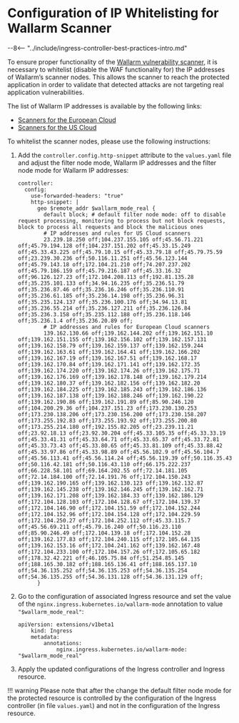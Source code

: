 # Configuration of IP Whitelisting for Wallarm Scanner

--8<-- "../include/ingress-controller-best-practices-intro.md"

To ensure proper functionality of the [Wallarm vulnerability scanner](../../../../user-guides/scanner/intro.md), it is necessary to whitelist (disable the WAF functionality for) the IP addresses of Wallarm’s scanner nodes. This allows the scanner to reach the protected application in order to validate that detected attacks are not targeting real application vulnerabilities.

The list of Wallarm IP addresses is available by the following links:

* [Scanners for the European Cloud](../../../scanner-address-en.md)
* [Scanners for the US Cloud](../../../scanner-address-us-en.md)

To whitelist the scanner nodes, please use the following instructions:

1. Add the `controller.config.http-snippet` attribute to the `values.yaml` file and adjust the filter node mode, Wallarm IP addresses and the filter node mode for Wallarm IP addresses:
    ```
    controller:
      config:
        use-forwarded-headers: "true"
        http-snippet: |
          geo $remote_addr $wallarm_mode_real {
            default block; # default filter node mode: off to disable request processing, monitoring to process but not block requests, block to process all requests and block the malicious ones
            # IP addresses and rules for US Cloud scanners
            23.239.18.250 off;104.237.155.105 off;45.56.71.221 off;45.79.194.128 off;104.237.151.202 off;45.33.15.249 off;45.33.43.225 off;45.79.10.15 off;45.33.79.18 off;45.79.75.59 off;23.239.30.236 off;50.116.11.251 off;45.56.123.144 off;45.79.143.18 off;172.104.21.210 off;74.207.237.202 off;45.79.186.159 off;45.79.216.187 off;45.33.16.32 off;96.126.127.23 off;172.104.208.113 off;192.81.135.28 off;35.235.101.133 off;34.94.16.235 off;35.236.51.79 off;35.236.87.46 off;35.236.16.246 off;35.236.110.91 off;35.236.61.185 off;35.236.14.198 off;35.236.96.31 off;35.235.124.137 off;35.236.100.176 off;34.94.13.81 off;35.236.55.214 off;35.236.127.211 off;35.236.126.84 off;35.236.3.158 off;35.235.112.188 off;35.236.118.146 off;35.236.1.4 off;35.236.20.89 off;
            # IP addresses and rules for European Cloud scanners
            139.162.130.66 off;139.162.144.202 off;139.162.151.10 off;139.162.151.155 off;139.162.156.102 off;139.162.157.131 off;139.162.158.79 off;139.162.159.137 off;139.162.159.244 off;139.162.163.61 off;139.162.164.41 off;139.162.166.202 off;139.162.167.19 off;139.162.167.51 off;139.162.168.17 off;139.162.170.84 off;139.162.171.141 off;139.162.172.35 off;139.162.174.220 off;139.162.174.26 off;139.162.175.71 off;139.162.176.169 off;139.162.178.148 off;139.162.179.214 off;139.162.180.37 off;139.162.182.156 off;139.162.182.20 off;139.162.184.225 off;139.162.185.243 off;139.162.186.136 off;139.162.187.138 off;139.162.188.246 off;139.162.190.22 off;139.162.190.86 off;139.162.191.89 off;85.90.246.120 off;104.200.29.36 off;104.237.151.23 off;173.230.130.253 off;173.230.138.206 off;173.230.156.200 off;173.230.158.207 off;173.255.192.83 off;173.255.193.92 off;173.255.200.80 off;173.255.214.180 off;192.155.82.205 off;23.239.11.21 off;23.92.18.13 off;23.92.30.204 off;45.33.105.35 off;45.33.33.19 off;45.33.41.31 off;45.33.64.71 off;45.33.65.37 off;45.33.72.81 off;45.33.73.43 off;45.33.80.65 off;45.33.81.109 off;45.33.88.42 off;45.33.97.86 off;45.33.98.89 off;45.56.102.9 off;45.56.104.7 off;45.56.113.41 off;45.56.114.24 off;45.56.119.39 off;50.116.35.43 off;50.116.42.181 off;50.116.43.110 off;66.175.222.237 off;66.228.58.101 off;69.164.202.55 off;72.14.181.105 off;72.14.184.100 off;72.14.191.76 off;172.104.150.243 off;139.162.190.165 off;139.162.130.123 off;139.162.132.87 off;139.162.145.238 off;139.162.146.245 off;139.162.162.71 off;139.162.171.208 off;139.162.184.33 off;139.162.186.129 off;172.104.128.103 off;172.104.128.67 off;172.104.139.37 off;172.104.146.90 off;172.104.151.59 off;172.104.152.244 off;172.104.152.96 off;172.104.154.128 off;172.104.229.59 off;172.104.250.27 off;172.104.252.112 off;45.33.115.7 off;45.56.69.211 off;45.79.16.240 off;50.116.23.110 off;85.90.246.49 off;172.104.139.18 off;172.104.152.28 off;139.162.177.83 off;172.104.240.115 off;172.105.64.135 off;139.162.153.16 off;172.104.241.162 off;139.162.167.48 off;172.104.233.100 off;172.104.157.26 off;172.105.65.182 off;178.32.42.221 off;46.105.75.84 off;51.254.85.145 off;188.165.30.182 off;188.165.136.41 off;188.165.137.10 off;54.36.135.252 off;54.36.135.253 off;54.36.135.254 off;54.36.135.255 off;54.36.131.128 off;54.36.131.129 off;
          }
    ```
2. Go to the configuration of associated Ingress resource and set the value of the `nginx.ingress.kubernetes.io/wallarm-mode` annotation to value `"$wallarm_mode_real"`:
    ```
    apiVersion: extensions/v1beta1
        kind: Ingress
        metadata:
            annotations:
                nginx.ingress.kubernetes.io/wallarm-mode: "$wallarm_mode_real"
    ```
3. Apply the updated configurations of the Ingress controller and Ingress resource.

!!! warning
    Please note that after the change the default filter node mode for the protected resource is controlled by the configuration of the Ingress controller (in file `values.yaml`) and not in the configuration of the Ingress resource.
